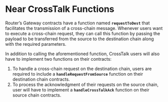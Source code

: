 # Near CrossTalk Functions

Router’s Gateway contracts have a function named **`requestToDest`** that facilitates the transmission of a cross-chain message. Whenever users want to execute a cross-chain request, they can call this function by passing the payload to be transferred from the source to the destination chain along with the required parameters.

In addition to calling the aforementioned function, CrossTalk users will also have to implement two functions on their contracts:
1. To handle a cross-chain request on the destination chain, users are required to include a **`handleRequestFromSource`** function on their destination chain contracts.
2. To process the acknowledgment of their requests on the source chain, user will have to implement a **`handleCrossTalkAck`** function on their source chain contracts.
